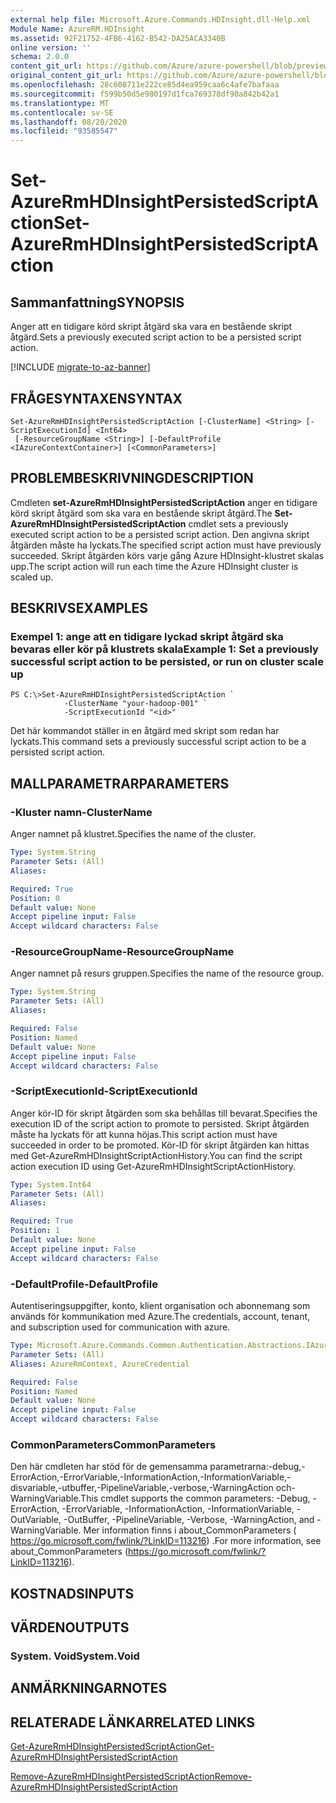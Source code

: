 ```yaml
---
external help file: Microsoft.Azure.Commands.HDInsight.dll-Help.xml
Module Name: AzureRM.HDInsight
ms.assetid: 92F21752-4FB6-4162-B542-DA25ACA3340B
online version: ''
schema: 2.0.0
content_git_url: https://github.com/Azure/azure-powershell/blob/preview/src/ResourceManager/HDInsight/Commands.HDInsight/help/Set-AzureRmHDInsightPersistedScriptAction.md
original_content_git_url: https://github.com/Azure/azure-powershell/blob/preview/src/ResourceManager/HDInsight/Commands.HDInsight/help/Set-AzureRmHDInsightPersistedScriptAction.md
ms.openlocfilehash: 28c608711e222ce85d4ea959caa6c4afe7bafaaa
ms.sourcegitcommit: f599b50d5e980197d1fca769378df90a842b42a1
ms.translationtype: MT
ms.contentlocale: sv-SE
ms.lasthandoff: 08/20/2020
ms.locfileid: "93585547"
---
```

# <span data-ttu-id="c46d1-101">Set-AzureRmHDInsightPersistedScriptAction</span><span class="sxs-lookup"><span data-stu-id="c46d1-101">Set-AzureRmHDInsightPersistedScriptAction</span></span>

## <span data-ttu-id="c46d1-102">Sammanfattning</span><span class="sxs-lookup"><span data-stu-id="c46d1-102">SYNOPSIS</span></span>
<span data-ttu-id="c46d1-103">Anger att en tidigare körd skript åtgärd ska vara en bestående skript åtgärd.</span><span class="sxs-lookup"><span data-stu-id="c46d1-103">Sets a previously executed script action to be a persisted script action.</span></span>

[!INCLUDE [migrate-to-az-banner](../../includes/migrate-to-az-banner.md)]

## <span data-ttu-id="c46d1-104">FRÅGESYNTAXEN</span><span class="sxs-lookup"><span data-stu-id="c46d1-104">SYNTAX</span></span>

```
Set-AzureRmHDInsightPersistedScriptAction [-ClusterName] <String> [-ScriptExecutionId] <Int64>
 [-ResourceGroupName <String>] [-DefaultProfile <IAzureContextContainer>] [<CommonParameters>]
```

## <span data-ttu-id="c46d1-105">PROBLEMBESKRIVNING</span><span class="sxs-lookup"><span data-stu-id="c46d1-105">DESCRIPTION</span></span>
<span data-ttu-id="c46d1-106">Cmdleten **set-AzureRmHDInsightPersistedScriptAction** anger en tidigare körd skript åtgärd som ska vara en bestående skript åtgärd.</span><span class="sxs-lookup"><span data-stu-id="c46d1-106">The **Set-AzureRmHDInsightPersistedScriptAction** cmdlet sets a previously executed script action to be a persisted script action.</span></span>
<span data-ttu-id="c46d1-107">Den angivna skript åtgärden måste ha lyckats.</span><span class="sxs-lookup"><span data-stu-id="c46d1-107">The specified script action must have previously succeeded.</span></span>
<span data-ttu-id="c46d1-108">Skript åtgärden körs varje gång Azure HDInsight-klustret skalas upp.</span><span class="sxs-lookup"><span data-stu-id="c46d1-108">The script action will run each time the Azure HDInsight cluster is scaled up.</span></span>

## <span data-ttu-id="c46d1-109">BESKRIVS</span><span class="sxs-lookup"><span data-stu-id="c46d1-109">EXAMPLES</span></span>

### <span data-ttu-id="c46d1-110">Exempel 1: ange att en tidigare lyckad skript åtgärd ska bevaras eller kör på klustrets skala</span><span class="sxs-lookup"><span data-stu-id="c46d1-110">Example 1: Set a previously successful script action to be persisted, or run on cluster scale up</span></span>
```
PS C:\>Set-AzureRmHDInsightPersistedScriptAction `
            -ClusterName "your-hadoop-001" `
            -ScriptExecutionId "<id>"
```

<span data-ttu-id="c46d1-111">Det här kommandot ställer in en åtgärd med skript som redan har lyckats.</span><span class="sxs-lookup"><span data-stu-id="c46d1-111">This command sets a previously successful script action to be a persisted script action.</span></span>

## <span data-ttu-id="c46d1-112">MALLPARAMETRAR</span><span class="sxs-lookup"><span data-stu-id="c46d1-112">PARAMETERS</span></span>

### <span data-ttu-id="c46d1-113">-Kluster namn</span><span class="sxs-lookup"><span data-stu-id="c46d1-113">-ClusterName</span></span>
<span data-ttu-id="c46d1-114">Anger namnet på klustret.</span><span class="sxs-lookup"><span data-stu-id="c46d1-114">Specifies the name of the cluster.</span></span>

```yaml
Type: System.String
Parameter Sets: (All)
Aliases: 

Required: True
Position: 0
Default value: None
Accept pipeline input: False
Accept wildcard characters: False
```

### <span data-ttu-id="c46d1-115">-ResourceGroupName</span><span class="sxs-lookup"><span data-stu-id="c46d1-115">-ResourceGroupName</span></span>
<span data-ttu-id="c46d1-116">Anger namnet på resurs gruppen.</span><span class="sxs-lookup"><span data-stu-id="c46d1-116">Specifies the name of the resource group.</span></span>

```yaml
Type: System.String
Parameter Sets: (All)
Aliases: 

Required: False
Position: Named
Default value: None
Accept pipeline input: False
Accept wildcard characters: False
```

### <span data-ttu-id="c46d1-117">-ScriptExecutionId</span><span class="sxs-lookup"><span data-stu-id="c46d1-117">-ScriptExecutionId</span></span>
<span data-ttu-id="c46d1-118">Anger kör-ID för skript åtgärden som ska behållas till bevarat.</span><span class="sxs-lookup"><span data-stu-id="c46d1-118">Specifies the execution ID of the script action to promote to persisted.</span></span>
<span data-ttu-id="c46d1-119">Skript åtgärden måste ha lyckats för att kunna höjas.</span><span class="sxs-lookup"><span data-stu-id="c46d1-119">This script action must have succeeded in order to be promoted.</span></span>
<span data-ttu-id="c46d1-120">Kör-ID för skript åtgärden kan hittas med Get-AzureRmHDInsightScriptActionHistory.</span><span class="sxs-lookup"><span data-stu-id="c46d1-120">You can find the script action execution ID using Get-AzureRmHDInsightScriptActionHistory.</span></span>

```yaml
Type: System.Int64
Parameter Sets: (All)
Aliases: 

Required: True
Position: 1
Default value: None
Accept pipeline input: False
Accept wildcard characters: False
```

### <span data-ttu-id="c46d1-121">-DefaultProfile</span><span class="sxs-lookup"><span data-stu-id="c46d1-121">-DefaultProfile</span></span>
<span data-ttu-id="c46d1-122">Autentiseringsuppgifter, konto, klient organisation och abonnemang som används för kommunikation med Azure.</span><span class="sxs-lookup"><span data-stu-id="c46d1-122">The credentials, account, tenant, and subscription used for communication with azure.</span></span>

```yaml
Type: Microsoft.Azure.Commands.Common.Authentication.Abstractions.IAzureContextContainer
Parameter Sets: (All)
Aliases: AzureRmContext, AzureCredential

Required: False
Position: Named
Default value: None
Accept pipeline input: False
Accept wildcard characters: False
```

### <span data-ttu-id="c46d1-123">CommonParameters</span><span class="sxs-lookup"><span data-stu-id="c46d1-123">CommonParameters</span></span>
<span data-ttu-id="c46d1-124">Den här cmdleten har stöd för de gemensamma parametrarna:-debug,-ErrorAction,-ErrorVariable,-InformationAction,-InformationVariable,-disvariable,-utbuffer,-PipelineVariable,-verbose,-WarningAction och-WarningVariable.</span><span class="sxs-lookup"><span data-stu-id="c46d1-124">This cmdlet supports the common parameters: -Debug, -ErrorAction, -ErrorVariable, -InformationAction, -InformationVariable, -OutVariable, -OutBuffer, -PipelineVariable, -Verbose, -WarningAction, and -WarningVariable.</span></span> <span data-ttu-id="c46d1-125">Mer information finns i about_CommonParameters ( https://go.microsoft.com/fwlink/?LinkID=113216) .</span><span class="sxs-lookup"><span data-stu-id="c46d1-125">For more information, see about_CommonParameters (https://go.microsoft.com/fwlink/?LinkID=113216).</span></span>

## <span data-ttu-id="c46d1-126">KOSTNADS</span><span class="sxs-lookup"><span data-stu-id="c46d1-126">INPUTS</span></span>

## <span data-ttu-id="c46d1-127">VÄRDEN</span><span class="sxs-lookup"><span data-stu-id="c46d1-127">OUTPUTS</span></span>

### <span data-ttu-id="c46d1-128">System. Void</span><span class="sxs-lookup"><span data-stu-id="c46d1-128">System.Void</span></span>

## <span data-ttu-id="c46d1-129">ANMÄRKNINGAR</span><span class="sxs-lookup"><span data-stu-id="c46d1-129">NOTES</span></span>

## <span data-ttu-id="c46d1-130">RELATERADE LÄNKAR</span><span class="sxs-lookup"><span data-stu-id="c46d1-130">RELATED LINKS</span></span>

[<span data-ttu-id="c46d1-131">Get-AzureRmHDInsightPersistedScriptAction</span><span class="sxs-lookup"><span data-stu-id="c46d1-131">Get-AzureRmHDInsightPersistedScriptAction</span></span>](./Get-AzureRmHDInsightPersistedScriptAction.md)

[<span data-ttu-id="c46d1-132">Remove-AzureRmHDInsightPersistedScriptAction</span><span class="sxs-lookup"><span data-stu-id="c46d1-132">Remove-AzureRmHDInsightPersistedScriptAction</span></span>](./Remove-AzureRmHDInsightPersistedScriptAction.md)



